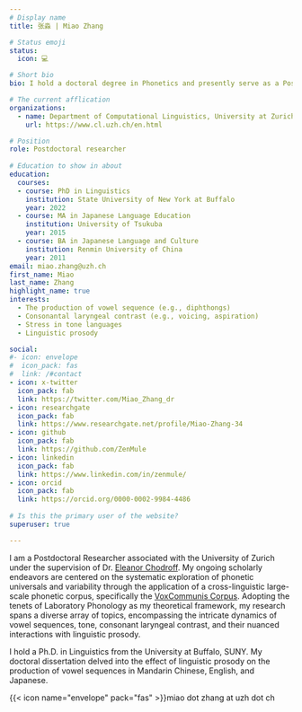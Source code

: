 ```yaml
---
# Display name
title: 张淼 | Miao Zhang

# Status emoji
status:
  icon: 💻

# Short bio
bio: I hold a doctoral degree in Phonetics and presently serve as a Postdoctoral Researcher at the University of Zurich. My research endeavors are dedicated to the in-depth examination of the interfaces between phonetics and phonology, as well as the intricate relationships within the domain of phonetics-prosody.

# The current afflication
organizations:
  - name: Department of Computational Linguistics, University at Zurich
    url: https://www.cl.uzh.ch/en.html

# Position
role: Postdoctoral researcher
    
# Education to show in about
education:
  courses:
  - course: PhD in Linguistics
    institution: State University of New York at Buffalo
    year: 2022
  - course: MA in Japanese Language Education
    institution: University of Tsukuba
    year: 2015
  - course: BA in Japanese Language and Culture
    institution: Renmin University of China
    year: 2011
email: miao.zhang@uzh.ch
first_name: Miao
last_name: Zhang
highlight_name: true
interests:
  - The production of vowel sequence (e.g., diphthongs)
  - Consonantal laryngeal contrast (e.g., voicing, aspiration)
  - Stress in tone languages
  - Linguistic prosody

social:
#- icon: envelope
#  icon_pack: fas
#  link: /#contact
- icon: x-twitter
  icon_pack: fab
  link: https://twitter.com/Miao_Zhang_dr
- icon: researchgate
  icon_pack: fab
  link: https://www.researchgate.net/profile/Miao-Zhang-34
- icon: github
  icon_pack: fab
  link: https://github.com/ZenMule
- icon: linkedin
  icon_pack: fab
  link: https://www.linkedin.com/in/zenmule/
- icon: orcid
  icon_pack: fab
  link: https://orcid.org/0000-0002-9984-4486
  
# Is this the primary user of the website?
superuser: true

---
```

I am a Postdoctoral Researcher associated with the University of Zurich under the supervision of Dr. [Eleanor Chodroff](https://www.eleanorchodroff.com/). My ongoing scholarly endeavors are centered on the systematic exploration of phonetic universals and variability through the application of a cross-linguistic large-scale phonetic corpus, specifically the [VoxCommunis Corpus](https://osf.io/t957v/). Adopting the tenets of Laboratory Phonology as my theoretical framework, my research spans a diverse array of topics, encompassing the intricate dynamics of vowel sequences, tone, consonant laryngeal contrast, and their nuanced interactions with linguistic prosody.

I hold a Ph.D. in Linguistics from the University at Buffalo, SUNY. My doctoral dissertation delved into the effect of linguistic prosody on the production of vowel sequences in Mandarin Chinese, English, and Japanese.

{{< icon name="envelope" pack="fas" >}}miao dot zhang at uzh dot ch
